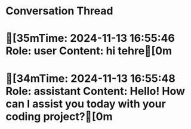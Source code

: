 # Conversation Thread

[35mTime: 2024-11-13 16:55:46
Role: user
Content: hi tehre[0m
==================================================
[34mTime: 2024-11-13 16:55:48
Role: assistant
Content: Hello! How can I assist you today with your coding project?[0m
==================================================
